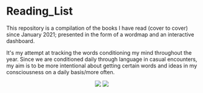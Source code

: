 # Reading_List

This repository is a compilation of the books I have read (cover to cover) since January 2021; presented in the form of a wordmap and an interactive dashboard.

It's my attempt at tracking the words conditioning my mind throughout the year. Since we are conditioned daily through language in casual encounters, my aim is to be more intentional about getting certain words and ideas in my consciousness on a daily basis/more often.

<p  align="center">
  <img  src="https://user-images.githubusercontent.com/92489108/232074755-e083785d-e0be-4aae-8e51-e9546e1ca92f.png" />
  
  <img  src="https://user-images.githubusercontent.com/92489108/222938780-304aa6a0-8e90-4765-bbe3-acc2be140547.png" />
</P>

